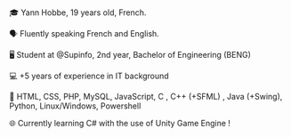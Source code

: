 🎓 Yann Hobbe, 19 years old, French.

🗣 Fluently speaking French and English.

🖥️ Student at @Supinfo, 2nd year, Bachelor of Engineering (BENG)

💻 +5 years of experience in IT background

🚀 HTML, CSS, PHP, MySQL, JavaScript, C , C++ (+SFML) , Java (+Swing), Python, Linux/Windows, Powershell

🌐 Currently learning C# with the use of Unity Game Engine !

